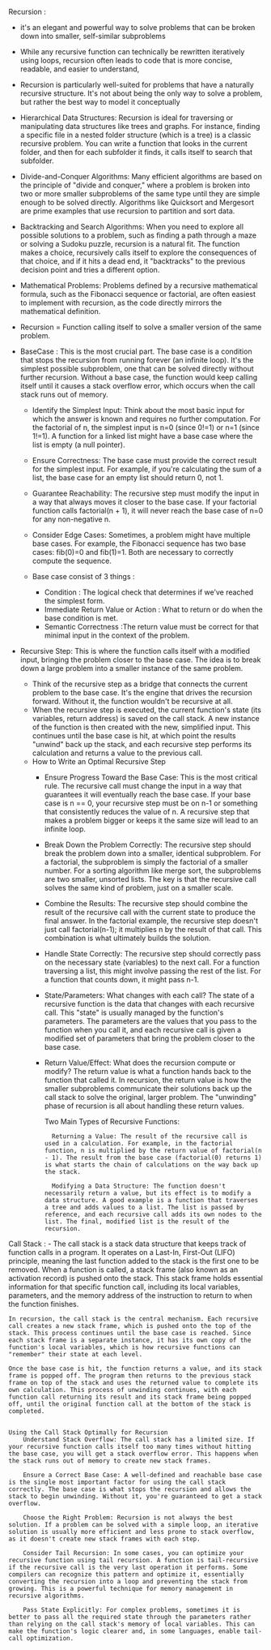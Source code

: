 Recursion : 
- it's an elegant and powerful way to solve problems that can be broken down into smaller, self-similar subproblems
- While any recursive function can technically be rewritten iteratively using loops, recursion often leads to code that is more concise, readable, and easier to understand, 

- Recursion is particularly well-suited for problems that have a naturally recursive structure. It's not about being the only way to solve a problem, but rather the best way to model it conceptually
- Hierarchical Data Structures: Recursion is ideal for traversing or manipulating data structures like trees and graphs. For instance, finding a specific file in a nested folder structure (which is a tree) is a classic recursive problem. You can write a function that looks in the current folder, and then for each subfolder it finds, it calls itself to search that subfolder.
- Divide-and-Conquer Algorithms: Many efficient algorithms are based on the principle of "divide and conquer," where a problem is broken into two or more smaller subproblems of the same type until they are simple enough to be solved directly. Algorithms like Quicksort and Mergesort are prime examples that use recursion to partition and sort data.
- Backtracking and Search Algorithms: When you need to explore all possible solutions to a problem, such as finding a path through a maze or solving a Sudoku puzzle, recursion is a natural fit. The function makes a choice, recursively calls itself to explore the consequences of that choice, and if it hits a dead end, it "backtracks" to the previous decision point and tries a different option.
- Mathematical Problems: Problems defined by a recursive mathematical formula, such as the Fibonacci sequence or factorial, are often easiest to implement with recursion, as the code directly mirrors the mathematical definition.




- Recursion = Function calling itself to solve a smaller version of the same problem.

- BaseCase : This is the most crucial part. The base case is a condition that stops the recursion from running forever (an infinite loop). It's the simplest possible subproblem, one that can be solved directly without further recursion. Without a base case, the function would keep calling itself until it causes a stack overflow error, which occurs when the call stack runs out of memory.

    - Identify the Simplest Input: Think about the most basic input for which the answer is known and requires no further computation. For the factorial of n, the simplest input is n=0 (since 0!=1) or n=1 (since 1!=1). A function for a linked list might have a base case where the list is empty (a null pointer).
    - Ensure Correctness: The base case must provide the correct result for the simplest input. For example, if you're calculating the sum of a list, the base case for an empty list should return 0, not 1.
    - Guarantee Reachability: The recursive step must modify the input in a way that always moves it closer to the base case. If your factorial function calls factorial(n + 1), it will never reach the base case of n=0 for any non-negative n.
    - Consider Edge Cases: Sometimes, a problem might have multiple base cases. For example, the Fibonacci sequence has two base cases: fib(0)=0 and fib(1)=1. Both are necessary to correctly compute the sequence.
    
    - Base case consist of 3 things :
        - Condition : The logical check that determines if we’ve reached the simplest form.
        - Immediate Return Value or Action : What to return or do when the base condition is met.
        - Semantic Correctness :The return value must be correct for that minimal input in the context of the problem.




- Recursive Step: This is where the function calls itself with a modified input, bringing the problem closer to the base case. The idea is to break down a large problem into a smaller instance of the same problem.
    
    - Think of the recursive step as a bridge that connects the current problem to the base case. It's the engine that drives the recursion forward. Without it, the function wouldn't be recursive at all.
    - When the recursive step is executed, the current function's state (its variables, return address) is saved on the call stack. A new instance of the function is then created with the new, simplified input. This continues until the base case is hit, at which point the results "unwind" back up the stack, and each recursive step performs its calculation and returns a value to the previous call.
    - How to Write an Optimal Recursive Step
        - Ensure Progress Toward the Base Case: This is the most critical rule. The recursive call must change the input in a way that guarantees it will eventually reach the base case. If your base case is n == 0, your recursive step must be on n-1 or something that consistently reduces the value of n. A recursive step that makes a problem bigger or keeps it the same size will lead to an infinite loop.
        - Break Down the Problem Correctly: The recursive step should break the problem down into a smaller, identical subproblem. For a factorial, the subproblem is simply the factorial of a smaller number. For a sorting algorithm like merge sort, the subproblems are two smaller, unsorted lists. The key is that the recursive call solves the same kind of problem, just on a smaller scale.
        - Combine the Results: The recursive step should combine the result of the recursive call with the current state to produce the final answer. In the factorial example, the recursive step doesn't just call factorial(n-1); it multiplies n by the result of that call. This combination is what ultimately builds the solution.
        - Handle State Correctly: The recursive step should correctly pass on the necessary state (variables) to the next call. For a function traversing a list, this might involve passing the rest of the list. For a function that counts down, it might pass n-1.
        - State/Parameters: What changes with each call?
            The state of a recursive function is the data that changes with each recursive call. This "state" is usually managed by the function's parameters. The parameters are the values that you pass to the function when you call it, and each recursive call is given a modified set of parameters that bring the problem closer to the base case.

        - Return Value/Effect: What does the recursion compute or modify?
            The return value is what a function hands back to the function that called it. In recursion, the return value is how the smaller subproblems communicate their solutions back up the call stack to solve the original, larger problem. The "unwinding" phase of recursion is all about handling these return values.

            Two Main Types of Recursive Functions:

                Returning a Value: The result of the recursive call is used in a calculation. For example, in the factorial function, n is multiplied by the return value of factorial(n - 1). The result from the base case (factorial(0) returns 1) is what starts the chain of calculations on the way back up the stack.

                Modifying a Data Structure: The function doesn't necessarily return a value, but its effect is to modify a data structure. A good example is a function that traverses a tree and adds values to a list. The list is passed by reference, and each recursive call adds its own nodes to the list. The final, modified list is the result of the recursion.





Call Stack :
    - The call stack is a stack data structure that keeps track of function calls in a program. It operates on a Last-In, First-Out (LIFO) principle, meaning the last function added to the stack is the first one to be removed. When a function is called, a stack frame (also known as an activation record) is pushed onto the stack. This stack frame holds essential information for that specific function call, including its local variables, parameters, and the memory address of the instruction to return to when the function finishes.

    In recursion, the call stack is the central mechanism. Each recursive call creates a new stack frame, which is pushed onto the top of the stack. This process continues until the base case is reached. Since each stack frame is a separate instance, it has its own copy of the function's local variables, which is how recursive functions can "remember" their state at each level.

    Once the base case is hit, the function returns a value, and its stack frame is popped off. The program then returns to the previous stack frame on top of the stack and uses the returned value to complete its own calculation. This process of unwinding continues, with each function call returning its result and its stack frame being popped off, until the original function call at the bottom of the stack is completed.


    Using the Call Stack Optimally for Recursion
        Understand Stack Overflow: The call stack has a limited size. If your recursive function calls itself too many times without hitting the base case, you will get a stack overflow error. This happens when the stack runs out of memory to create new stack frames.

        Ensure a Correct Base Case: A well-defined and reachable base case is the single most important factor for using the call stack correctly. The base case is what stops the recursion and allows the stack to begin unwinding. Without it, you're guaranteed to get a stack overflow.

        Choose the Right Problem: Recursion is not always the best solution. If a problem can be solved with a simple loop, an iterative solution is usually more efficient and less prone to stack overflow, as it doesn't create new stack frames with each step.

        Consider Tail Recursion: In some cases, you can optimize your recursive function using tail recursion. A function is tail-recursive if the recursive call is the very last operation it performs. Some compilers can recognize this pattern and optimize it, essentially converting the recursion into a loop and preventing the stack from growing. This is a powerful technique for memory management in recursive algorithms.

        Pass State Explicitly: For complex problems, sometimes it is better to pass all the required state through the parameters rather than relying on the call stack's memory of local variables. This can make the function's logic clearer and, in some languages, enable tail-call optimization.














